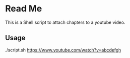 # Read Me
This is a Shell script to attach chapters to a youtube video.

## Usage
  ./script.sh https://www.youtube.com/watch?v=abcdefgh
